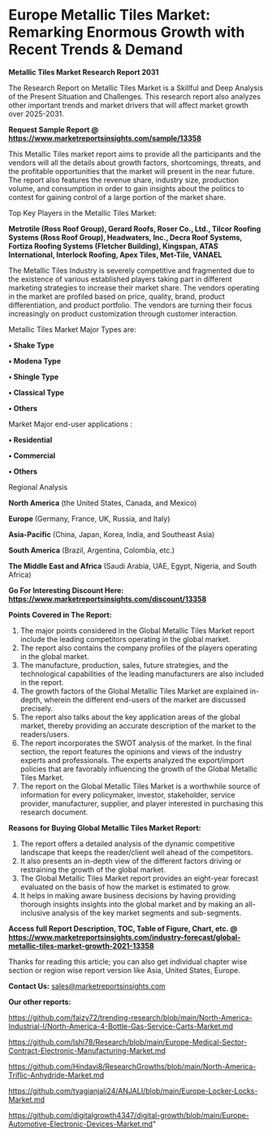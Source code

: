 # Europe Metallic Tiles Market: Remarking Enormous Growth with Recent Trends & Demand

<strong>Metallic Tiles Market Research Report 2031</strong>

The Research Report on Metallic Tiles Market is a Skillful and Deep Analysis of the Present Situation and Challenges. This research report also analyzes other important trends and market drivers that will affect market growth over 2025-2031.

<strong>Request Sample Report @ <a href=https://www.marketreportsinsights.com/sample/13358>https://www.marketreportsinsights.com/sample/13358</a></strong>

This Metallic Tiles market report aims to provide all the participants and the vendors will all the details about growth factors, shortcomings, threats, and the profitable opportunities that the market will present in the near future. The report also features the revenue share, industry size, production volume, and consumption in order to gain insights about the politics to contest for gaining control of a large portion of the market share.

Top Key Players in the Metallic Tiles Market:

<strong>Metrotile (Ross Roof Group), Gerard Roofs, Roser Co., Ltd., Tilcor Roofing Systems (Ross Roof Group), Headwaters, Inc., Decra Roof Systems, Fortiza Roofing Systems (Fletcher Building), Kingspan, ATAS International, Interlock Roofing, Apex Tiles, Met-Tile, VANAEL</strong>

The Metallic Tiles Industry is severely competitive and fragmented due to the existence of various established players taking part in different marketing strategies to increase their market share. The vendors operating in the market are profiled based on price, quality, brand, product differentiation, and product portfolio. The vendors are turning their focus increasingly on product customization through customer interaction.

Metallic Tiles Market Major Types are:

<strong>• Shake Type

• Modena Type

• Shingle Type

• Classical Type

• Others</strong>

Market Major end-user applications :

<strong>• Residential

• Commercial

• Others</strong>

Regional Analysis

</u><strong><b>North America</b></strong> (the United States, Canada, and Mexico)

<strong><b>Europe </b></strong>(Germany, France, UK, Russia, and Italy)

<strong><b>Asia-Pacific</b></strong> (China, Japan, Korea, India, and Southeast Asia)

<strong><b>South America</b></strong> (Brazil, Argentina, Colombia, etc.)

<strong><b>The Middle East and Africa</b></strong> (Saudi Arabia, UAE, Egypt, Nigeria, and South Africa)

<strong>Go For Interesting Discount Here: <a href=https://www.marketreportsinsights.com/discount/13358>https://www.marketreportsinsights.com/discount/13358</a></strong>

<strong>Points Covered in The Report:</strong>
<ol>
  <li>The major points considered in the Global Metallic Tiles Market report include the leading competitors operating in the global market.</li>
  <li>The report also contains the company profiles of the players operating in the global market.</li>
  <li>The manufacture, production, sales, future strategies, and the technological capabilities of the leading manufacturers are also included in the report.</li>
  <li>The growth factors of the Global Metallic Tiles Market are explained in-depth, wherein the different end-users of the market are discussed precisely.</li>
  <li>The report also talks about the key application areas of the global market, thereby providing an accurate description of the market to the readers/users.</li>
  <li>The report incorporates the SWOT analysis of the market. In the final section, the report features the opinions and views of the industry experts and professionals. The experts analyzed the export/import policies that are favorably influencing the growth of the Global Metallic Tiles Market.</li>
  <li>The report on the Global Metallic Tiles Market is a worthwhile source of information for every policymaker, investor, stakeholder, service provider, manufacturer, supplier, and player interested in purchasing this research document.</li>
</ol>
<strong>Reasons for Buying Global Metallic Tiles Market Report:</strong>

<ol>
  <li>The report offers a detailed analysis of the dynamic competitive landscape that keeps the reader/client well ahead of the competitors.</li>
  <li>It also presents an in-depth view of the different factors driving or restraining the growth of the global market.</li>
  <li>The Global Metallic Tiles Market report provides an eight-year forecast evaluated on the basis of how the market is estimated to grow.</li>
  <li>It helps in making aware business decisions by having providing thorough insights insights into the global market and by making an all-inclusive analysis of the key market segments and sub-segments.</li>
</ol>
<strong>Access full Report Description, TOC, Table of Figure, Chart, etc. @ <a href=https://www.marketreportsinsights.com/industry-forecast/global-metallic-tiles-market-growth-2021-13358>https://www.marketreportsinsights.com/industry-forecast/global-metallic-tiles-market-growth-2021-13358</a></strong>


Thanks for reading this article; you can also get individual chapter wise section or region wise report version like Asia, United States, Europe.

<strong>Contact Us:</strong>
sales@marketreportsinsights.com

<strong>Our other reports:</strong>

<a href=https://github.com/faizy72/trending-research/blob/main/North-America-Industrial-I/North-America-4-Bottle-Gas-Service-Carts-Market.md>https://github.com/faizy72/trending-research/blob/main/North-America-Industrial-I/North-America-4-Bottle-Gas-Service-Carts-Market.md</a>

<a href=https://github.com/Ishi78/Research/blob/main/Europe-Medical-Sector-Contract-Electronic-Manufacturing-Market.md>https://github.com/Ishi78/Research/blob/main/Europe-Medical-Sector-Contract-Electronic-Manufacturing-Market.md</a>

<a href=https://github.com/Hindavi8/ResearchGrowths/blob/main/North-America-Triflic-Anhydride-Market.md>https://github.com/Hindavi8/ResearchGrowths/blob/main/North-America-Triflic-Anhydride-Market.md</a>

<a href=https://github.com/tyagianjali24/ANJALI/blob/main/Europe-Locker-Locks-Market.md>https://github.com/tyagianjali24/ANJALI/blob/main/Europe-Locker-Locks-Market.md</a>

<a href=https://github.com/digitalgrowth4347/digital-growth/blob/main/Europe-Automotive-Electronic-Devices-Market.md>https://github.com/digitalgrowth4347/digital-growth/blob/main/Europe-Automotive-Electronic-Devices-Market.md</a>"
